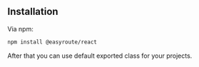 ## Installation

Via npm: 
```bash
npm install @easyroute/react
```

After that you can use default exported class for your projects.

